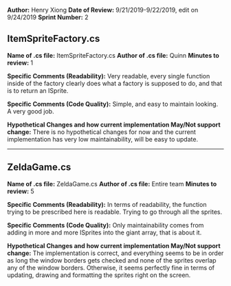 __Author:__ Henry Xiong
__Date of Review:__ 9/21/2019-9/22/2019, edit on 9/24/2019
__Sprint Number:__ 2

## ItemSpriteFactory.cs ##

__Name of .cs file:__ ItemSpriteFactory.cs
__Author of .cs file:__ Quinn
__Minutes to review:__ 1

__Specific Comments (Readability):__
Very readable, every single function inside of the factory clearly does what a factory is supposed to do, and that is to return an ISprite.

__Specific Comments (Code Quality):__
Simple, and easy to maintain looking. A very good job.

__Hypothetical Changes and how current implementation May/Not support change:__
There is no hypothetical changes for now and the current implementation has very low maintainability, will be easy to update.

---
## ZeldaGame.cs ##

__Name of .cs file:__ ZeldaGame.cs
__Author of .cs file:__ Entire team
__Minutes to review:__ 5

__Specific Comments (Readability):__
In terms of readability, the function trying to be prescribed here is readable. Trying to go through all the sprites.

__Specific Comments (Code Quality):__
Only maintainability comes from adding in more and more ISprites into the giant array, that is about it.

__Hypothetical Changes and how current implementation May/Not support change:__
The implementation is correct, and everything seems to be in order as long the window borders gets checked and none of the sprites overlap any of the window borders. Otherwise, it seems perfectly fine in terms of updating, drawing and formatting the sprites right on the screen.
